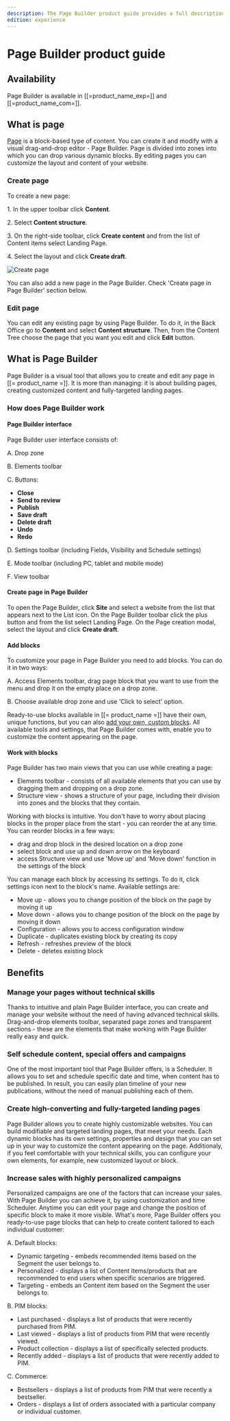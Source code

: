 ```yaml
---
description: The Page Builder product guide provides a full description of its features as well as the benefits it brings to the client.
edition: experience
---
```


# Page Builder product guide 

## Availability

Page Builder is available in [[=product_name_exp=]] and [[=product_name_com=]].

## What is page

[Page](pages.md) is a block-based type of content. You can create it and modify with a visual drag-and-drop editor - Page Builder.
Page is divided into zones into which you can drop various dynamic blocks. 
By editing pages you can customize the layout and content of your website.

### Create page

To create a new page:

1\. In the upper toolbar click **Content**.

2\. Select **Content structure**. 

3\. On the right-side toolbar, click **Create content** and from the list of Content items select Landing Page. 

4\. Select the layout and click **Create draft**.

![Create page](create_page.png)

You can also add a new page in the Page Builder. Check 'Create page in Page Builder' section below.

### Edit page

You can edit any existing page by using Page Builder. To do it, in the Back Office go to **Content** and select **Content structure**. 
Then, from the Content Tree choose the page that you want you edit and click **Edit** button.

## What is Page Builder

Page Builder is a visual tool that allows you to create and edit any page in [[= product_name =]].
It is more than managing: it is about building pages, creating customized content and fully-targeted landing pages.

### How does Page Builder work

#### Page Builder interface

Page Builder user interface consists of:

A. Drop zone

B. Elements toolbar

C. Buttons:

- **Close**
- **Send to review** 
- **Publish**
- **Save draft**
- **Delete draft**
- **Undo**
- **Redo**

D. Settings toolbar (including Fields, Visibility and Schedule settings)

E. Mode toolbar (including PC, tablet and mobile mode)

F. View toolbar

#### Create page in Page Builder

To open the Page Builder, click **Site** and select a website from the list that appears next to the List icon. 
On the Page Builder toolbar click the plus button and from the list select Landing Page. 
On the Page creation modal, select the layout and click **Create draft**.

#### Add blocks

To customize your page in Page Builder you need to add blocks. You can do it in two ways: 

A. Access Elements toolbar, drag page block that you want to use from the menu and drop it on the empty place on a drop zone. 

B. Choose available drop zone and use 'Click to select' option.

Ready-to-use blocks available in [[= product_name =]] have their own, unique functions, but you can also [add your own, custom blocks](create_custom_page_block.md). All available tools and settings, that Page Builder comes with, enable you to customize the content appearing on the page.

#### Work with blocks

Page Builder has two main views that you can use while creating a page:

- Elements toolbar - consists of all available elements that you can use by dragging them and dropping on a drop zone.
- Structure view - shows a structure of your page, including their division into zones and the blocks that they contain.

Working with blocks is intuitive. You don't have to worry about placing blocks in the proper place from the start - you can reorder the at any time.
You can reorder blocks in a few ways:

- drag and drop block in the desired location on a drop zone
- select block and use up and down arrow on the keyboard
- access Structure view and use 'Move up' and 'Move down' function in the settings of the block

You can manage each block by accessing its settings. To do it, click settings icon next to the block's name.
Available settings are:

- Move up - allows you to change position of the block on the page by moving it up
- Move down - allows you to change position of the block on the page by moving it down
- Configuration - allows you to access configuration window
- Duplicate - duplicates existing block by creating its copy
- Refresh - refreshes preview of the block
- Delete - deletes existing block

## Benefits

### Manage your pages without technical skills

Thanks to intuitive and plain Page Builder interface, you can create and manage your website without the need of having advanced technical skills.
Drag-and-drop elements toolbar, separated page zones and transparent sections - these are the elements that make working with Page Builder really easy and quick.

### Self schedule content, special offers and campaigns

One of the most important tool that Page Builder offers, is a Scheduler. It allows you to set and schedule specific date and time, when content has to be published. In result, you can easily plan timeline of your new publications, without the need of manual publishing each of them.

### Create high-converting and fully-targeted landing pages

Page Builder allows you to create highly customizable websites. You can build modifiable and targeted landing pages, that meet your needs.
Each dynamic blocks has its own settings, properties and design that you can set up in your way to customize the content appearing on the page. 
Additionaly, if you feel comfortable with your technical skills, you can configure your own elements, for example, new customized layout or block. 

### Increase sales with highly personalized campaigns

Personalized campaigns are one of the factors that can increase your sales. With Page Builder you can achieve it, by using customization and time Scheduler.
Anytime you can edit your page and change the position of specific block to make it more visible. What's more, Page Builder offers you ready-to-use page blocks that can help to create content tailored to each individual customer:

A. Default blocks:

- Dynamic targeting - embeds recommended items based on the Segment the user belongs to.
- Personalized - displays a list of Content items/products that are recommended to end users when specific scenarios are triggered.
- Targeting - embeds an Content item based on the Segment the user belongs to.

B. PIM blocks:

- Last purchased - displays a list of products that were recently purchased from PIM.
- Last viewed - displays a list of products from PIM that were recently viewed.
- Product collection - displays a list of specifically selected products.
- Recently added - displays a list of products that were recently added to PIM.

C. Commerce:

- Bestsellers - displays a list of products from PIM that were recently a bestseller. 
- Orders - displays a list of orders associated with a particular company or individual customer.